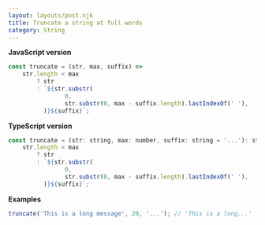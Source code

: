 ```yaml
---
layout: layouts/post.njk
title: Truncate a string at full words
category: String
---
```


**JavaScript version**

```js
const truncate = (str, max, suffix) =>
	str.length < max
		? str
		: `${str.substr(
				0,
				str.substr(0, max - suffix.length).lastIndexOf(' '),
		  )}${suffix}`;
```

**TypeScript version**

```js
const truncate = (str: string, max: number, suffix: string = '...'): string =>
	str.length < max
		? str
		: `${str.substr(
				0,
				str.substr(0, max - suffix.length).lastIndexOf(' '),
		  )}${suffix}`;
```

**Examples**

```js
truncate('This is a long message', 20, '...'); // 'This is a long...'
```
